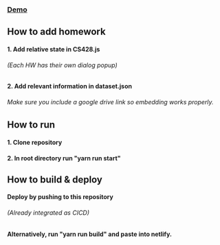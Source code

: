 ### [Demo](https://zain-zahran.netlify.app/CS428)

## How to add homework
#### 1. Add relative state in CS428.js
###### (Each HW has their own dialog popup)
#### 2. Add relevant information in dataset.json
###### Make sure you include a google drive link so embedding works properly.

## How to run
#### 1. Clone repository
#### 2. In root directory run "yarn run start"

## How to build & deploy
#### Deploy by pushing to this repository
###### (Already integrated as CICD)
#### Alternatively, run "yarn run build" and paste into netlify.
